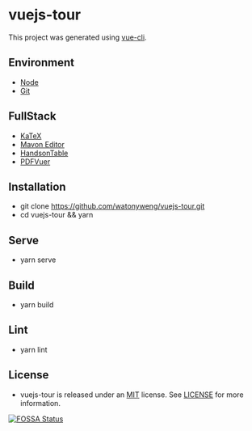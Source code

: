 # vuejs-tour

This project was generated using [vue-cli](https://github.com/vuejs/vue-cli).

## Environment

- [Node](https://nodejs.org/en)
- [Git](https://git-scm.com)

## FullStack

- [KaTeX](https://github.com/KaTeX/KaTeX)
- [Mavon Editor](https://github.com/hinesboy/mavonEditor)
- [HandsonTable](https://github.com/handsontable/handsontable)
- [PDFVuer](https://github.com/arkokoley/pdfvuer)

## Installation

- git clone https://github.com/watonyweng/vuejs-tour.git
- cd vuejs-tour && yarn

## Serve

- yarn serve

## Build

- yarn build

## Lint

- yarn lint

## License

- vuejs-tour is released under an [MIT](https://opensource.org/licenses/MIT) license. See [LICENSE](https://github.com/watonyweng/vuejs-tour/tree/master/LICENSE) for more information.

[![FOSSA Status](https://app.fossa.com/api/projects/git%2Bgithub.com%2Fwatonyweng%2Fvuejs-tour.svg?type=shield)](https://app.fossa.com/projects/git%2Bgithub.com%2Fwatonyweng%2Fvuejs-tour?ref=badge_shield)
